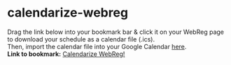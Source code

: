 # calendarize-webreg

Drag the link below into your bookmark bar & click it on your WebReg page to download your schedule as a calendar file (.ics).  
Then, import the calendar file into your Google Calendar [here](https://calendar.google.com/calendar/u/0/r/settings/export).  
**Link to bookmark:**
<a
	href="javascript:(function() {
			var icsDeps = document.createElement('script');
			icsDeps.src = 'https://adoryvo.github.io/calendarize-webreg/ics.deps.min.js';
			document.body.appendChild(icsDeps);
			var ics = document.createElement('script');
			ics.src = 'https://adoryvo.github.io/calendarize-webreg/ics.min.js';
			document.body.appendChild(ics);
			var calendarize = document.createElement('script');
			calendarize.src = 'https://adoryvo.github.io/calendarize-webreg/calendarize.js';
			document.body.appendChild(calendarize);
		 })();"
	>
		Calendarize WebReg!
</a>